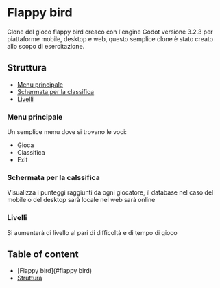 # Flappy bird
Clone del gioco flappy bird creaco con l'engine Godot versione 3.2.3 per piattaforme mobile, desktop e web, questo semplice clone è stato creato allo scopo di esercitazione.

## Struttura

  - [Menu principale](#menu_principale)
  - [Schermata per la classifica](#classifica)
  - [Livelli](#livelli)

### Menu principale
Un semplice menu dove si trovano le voci:
  - Gioca
  - Classifica
  - Exit

### Schermata per la calssifica
Visualizza i punteggi raggiunti da ogni giocatore, il database nel caso del mobile o del desktop sarà locale nel web sarà online

### Livelli
Si aumenterà di livello al pari di difficoltà e di tempo di gioco

## Table of content
  - [Flappy bird](#flappy bird)
   - [Struttura](#struttura)
